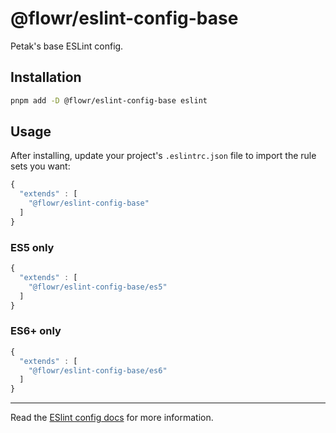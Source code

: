 # @flowr/eslint-config-base

Petak's base ESLint config.

## Installation

```sh
pnpm add -D @flowr/eslint-config-base eslint
```

## Usage

After installing, update your project's `.eslintrc.json` file to import the rule sets you want:

```js
{
  "extends" : [
    "@flowr/eslint-config-base"
  ]
}
```

### ES5 only

```js
{
  "extends" : [
    "@flowr/eslint-config-base/es5"
  ]
}
```

### ES6+ only

```js
{
  "extends" : [
    "@flowr/eslint-config-base/es6"
  ]
}
```

---

Read the [ESlint config docs](http://eslint.org/docs/user-guide/configuring#extending-configuration-files)
for more information.
